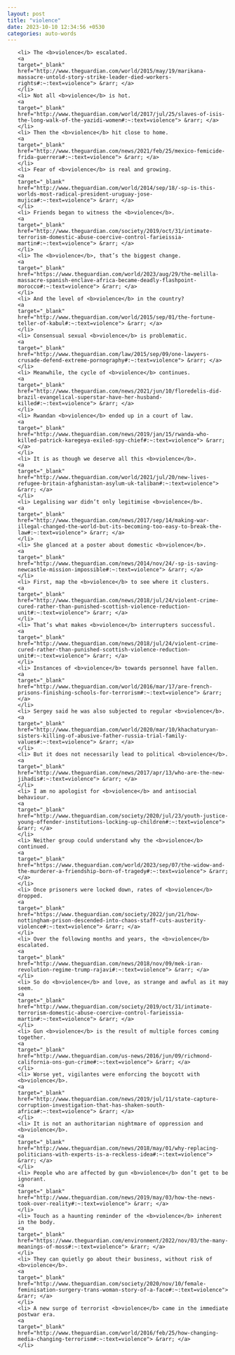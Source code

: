 ```yaml
---
layout: post
title: "violence"
date: 2023-10-10 12:34:56 +0530
categories: auto-words
---
```

<ol>

    <li> The <b>violence</b> escalated.
    <a 
    target="_blank" 
    href="http://www.theguardian.com/world/2015/may/19/marikana-massacre-untold-story-strike-leader-died-workers-rights#:~:text=violence"> &rarr; </a>
    </li>
    <li> Not all <b>violence</b> is hot.
    <a 
    target="_blank" 
    href="http://www.theguardian.com/world/2017/jul/25/slaves-of-isis-the-long-walk-of-the-yazidi-women#:~:text=violence"> &rarr; </a>
    </li>
    <li> Then the <b>violence</b> hit close to home.
    <a 
    target="_blank" 
    href="http://www.theguardian.com/news/2021/feb/25/mexico-femicide-frida-guerrera#:~:text=violence"> &rarr; </a>
    </li>
    <li> Fear of <b>violence</b> is real and growing.
    <a 
    target="_blank" 
    href="http://www.theguardian.com/world/2014/sep/18/-sp-is-this-worlds-most-radical-president-uruguay-jose-mujica#:~:text=violence"> &rarr; </a>
    </li>
    <li> Friends began to witness the <b>violence</b>.
    <a 
    target="_blank" 
    href="http://www.theguardian.com/society/2019/oct/31/intimate-terrorism-domestic-abuse-coercive-control-farieissia-martin#:~:text=violence"> &rarr; </a>
    </li>
    <li> The <b>violence</b>, that’s the biggest change.
    <a 
    target="_blank" 
    href="https://www.theguardian.com/world/2023/aug/29/the-melilla-massacre-spanish-enclave-africa-became-deadly-flashpoint-morocco#:~:text=violence"> &rarr; </a>
    </li>
    <li> And the level of <b>violence</b> in the country?
    <a 
    target="_blank" 
    href="http://www.theguardian.com/world/2015/sep/01/the-fortune-teller-of-kabul#:~:text=violence"> &rarr; </a>
    </li>
    <li> Consensual sexual <b>violence</b> is problematic.
    <a 
    target="_blank" 
    href="http://www.theguardian.com/law/2015/sep/09/one-lawyers-crusade-defend-extreme-pornography#:~:text=violence"> &rarr; </a>
    </li>
    <li> Meanwhile, the cycle of <b>violence</b> continues.
    <a 
    target="_blank" 
    href="http://www.theguardian.com/news/2021/jun/10/floredelis-did-brazil-evangelical-superstar-have-her-husband-killed#:~:text=violence"> &rarr; </a>
    </li>
    <li> Rwandan <b>violence</b> ended up in a court of law.
    <a 
    target="_blank" 
    href="http://www.theguardian.com/news/2019/jan/15/rwanda-who-killed-patrick-karegeya-exiled-spy-chief#:~:text=violence"> &rarr; </a>
    </li>
    <li> It is as though we deserve all this <b>violence</b>.
    <a 
    target="_blank" 
    href="http://www.theguardian.com/world/2021/jul/20/new-lives-refugee-britain-afghanistan-asylum-uk-taliban#:~:text=violence"> &rarr; </a>
    </li>
    <li> Legalising war didn’t only legitimise <b>violence</b>.
    <a 
    target="_blank" 
    href="http://www.theguardian.com/news/2017/sep/14/making-war-illegal-changed-the-world-but-its-becoming-too-easy-to-break-the-law#:~:text=violence"> &rarr; </a>
    </li>
    <li> She glanced at a poster about domestic <b>violence</b>.
    <a 
    target="_blank" 
    href="http://www.theguardian.com/news/2014/nov/24/-sp-is-saving-newcastle-mission-impossible#:~:text=violence"> &rarr; </a>
    </li>
    <li> First, map the <b>violence</b> to see where it clusters.
    <a 
    target="_blank" 
    href="http://www.theguardian.com/news/2018/jul/24/violent-crime-cured-rather-than-punished-scottish-violence-reduction-unit#:~:text=violence"> &rarr; </a>
    </li>
    <li> That’s what makes <b>violence</b> interrupters successful.
    <a 
    target="_blank" 
    href="http://www.theguardian.com/news/2018/jul/24/violent-crime-cured-rather-than-punished-scottish-violence-reduction-unit#:~:text=violence"> &rarr; </a>
    </li>
    <li> Instances of <b>violence</b> towards personnel have fallen.
    <a 
    target="_blank" 
    href="http://www.theguardian.com/world/2016/mar/17/are-french-prisons-finishing-schools-for-terrorism#:~:text=violence"> &rarr; </a>
    </li>
    <li> Sergey said he was also subjected to regular <b>violence</b>.
    <a 
    target="_blank" 
    href="http://www.theguardian.com/world/2020/mar/10/khachaturyan-sisters-killing-of-abusive-father-russia-trial-family-values#:~:text=violence"> &rarr; </a>
    </li>
    <li> But it does not necessarily lead to political <b>violence</b>.
    <a 
    target="_blank" 
    href="http://www.theguardian.com/news/2017/apr/13/who-are-the-new-jihadis#:~:text=violence"> &rarr; </a>
    </li>
    <li> I am no apologist for <b>violence</b> and antisocial behaviour.
    <a 
    target="_blank" 
    href="http://www.theguardian.com/society/2020/jul/23/youth-justice-young-offender-institutions-locking-up-children#:~:text=violence"> &rarr; </a>
    </li>
    <li> Neither group could understand why the <b>violence</b> continued.
    <a 
    target="_blank" 
    href="https://www.theguardian.com/world/2023/sep/07/the-widow-and-the-murderer-a-friendship-born-of-tragedy#:~:text=violence"> &rarr; </a>
    </li>
    <li> Once prisoners were locked down, rates of <b>violence</b> dropped.
    <a 
    target="_blank" 
    href="https://www.theguardian.com/society/2022/jun/21/how-nottingham-prison-descended-into-chaos-staff-cuts-austerity-violence#:~:text=violence"> &rarr; </a>
    </li>
    <li> Over the following months and years, the <b>violence</b> escalated.
    <a 
    target="_blank" 
    href="http://www.theguardian.com/news/2018/nov/09/mek-iran-revolution-regime-trump-rajavi#:~:text=violence"> &rarr; </a>
    </li>
    <li> So do <b>violence</b> and love, as strange and awful as it may seem.
    <a 
    target="_blank" 
    href="http://www.theguardian.com/society/2019/oct/31/intimate-terrorism-domestic-abuse-coercive-control-farieissia-martin#:~:text=violence"> &rarr; </a>
    </li>
    <li> Gun <b>violence</b> is the result of multiple forces coming together.
    <a 
    target="_blank" 
    href="http://www.theguardian.com/us-news/2016/jun/09/richmond-california-ons-gun-crime#:~:text=violence"> &rarr; </a>
    </li>
    <li> Worse yet, vigilantes were enforcing the boycott with <b>violence</b>.
    <a 
    target="_blank" 
    href="http://www.theguardian.com/news/2019/jul/11/state-capture-corruption-investigation-that-has-shaken-south-africa#:~:text=violence"> &rarr; </a>
    </li>
    <li> It is not an authoritarian nightmare of oppression and <b>violence</b>.
    <a 
    target="_blank" 
    href="http://www.theguardian.com/news/2018/may/01/why-replacing-politicians-with-experts-is-a-reckless-idea#:~:text=violence"> &rarr; </a>
    </li>
    <li> People who are affected by gun <b>violence</b> don’t get to be ignorant.
    <a 
    target="_blank" 
    href="http://www.theguardian.com/news/2019/may/03/how-the-news-took-over-reality#:~:text=violence"> &rarr; </a>
    </li>
    <li> Touch as a haunting reminder of the <b>violence</b> inherent in the body.
    <a 
    target="_blank" 
    href="https://www.theguardian.com/environment/2022/nov/03/the-many-meanings-of-moss#:~:text=violence"> &rarr; </a>
    </li>
    <li> They can quietly go about their business, without risk of <b>violence</b>.
    <a 
    target="_blank" 
    href="http://www.theguardian.com/society/2020/nov/10/female-feminisation-surgery-trans-woman-story-of-a-face#:~:text=violence"> &rarr; </a>
    </li>
    <li> A new surge of terrorist <b>violence</b> came in the immediate postwar era.
    <a 
    target="_blank" 
    href="http://www.theguardian.com/world/2016/feb/25/how-changing-media-changing-terrorism#:~:text=violence"> &rarr; </a>
    </li>
